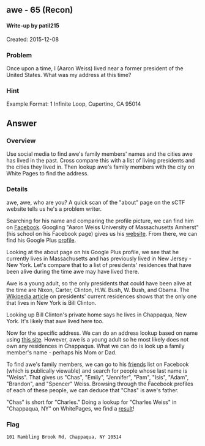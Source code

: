 ## awe - 65 (Recon) ##

#### Write-up by patil215

Created: 2015-12-08

### Problem ###

Once upon a time, I (Aaron Weiss) lived near a former president of the United States. What was my address at this time?

### Hint ###

Example Format: 1 Infinite Loop, Cupertino, CA 95014

## Answer ##

### Overview ###

Use social media to find awe's family members' names and the cities awe has lived in the past. Cross compare this with a list of living presidents and the cities they lived in. Then lookup awe's family members with the city on White Pages to find the address.

### Details ###

awe, awe, who are you? A quick scan of the "about" page on the sCTF website tells us he's a problem writer.

Searching for his name and comparing the profile picture, we can find him on [Facebook](https://www.facebook.com/aaronweiss74?fref=ts). Googling "Aaron Weiss University of Massachusetts Amherst" (his school on his Facebook page) gives us his [website](http://aaronweiss.us/). From there, we can find his Google Plus [profile](https://plus.google.com/+AaronWeiss74/posts).

Looking at the about page on his Google Plus profile, we see that he currently lives in Massachusetts and has previously lived in New Jersey - New York. Let's compare that to a list of presidents' residences that have been alive during the time awe may have lived there.

Awe is a young adult, so the only presidents that could have been alive at the time are Nixon, Carter, Clinton, H.W. Bush, W. Bush, and Obama. The [Wikipedia article](https://en.wikipedia.org/wiki/List_of_residences_of_Presidents_of_the_United_States#Private_homes_of_the_Presidents) on presidents' current residences shows that the only one that lives in New York is Bill Clinton.

Looking up Bill Clinton's private home says he lives in Chappaqua, New York. It's likely that awe lived here too.

Now for the specific address. We can do an address lookup based on name using [this site](http://www.whitepages.com/). However, awe is a young adult so he most likely does not own any residences in Chappaqua. What we can do is look up a family member's name - perhaps his Mom or Dad.

To find awe's family members, we can go to his [friends](https://www.facebook.com/aaronweiss74/friends) list on Facebook (which is publically viewable) and search for people whose last name is "Weiss". That gives us "Chas", "Emily", "Jennifer", "Pam", "Isis", "Adam", "Brandon", and "Spencer" Weiss. Browsing through the Facebook profiles of each of these people, we can deduce that "Chas" is awe's father.

"Chas" is short for "Charles." Doing a lookup for "Charles Weiss" in "Chappaqua, NY" on WhitePages,  we find a [result](http://www.whitepages.com/name/Charles-Weiss/Chappaqua-NY/be669m8)! 

### Flag ###

	101 Rambling Brook Rd, Chappaqua, NY 10514
